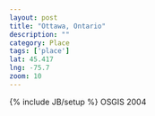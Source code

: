 ```yaml
---
layout: post
title: "Ottawa, Ontario"
description: ""
category: Place
tags: ['place']
lat: 45.417
lng: -75.7
zoom: 10
---
```

{% include JB/setup %}
OSGIS 2004
